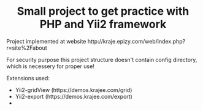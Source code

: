 <h1 align="center">Small project to get practice with PHP and Yii2 framework</h1>
<p>Project implemented at website http://kraje.epizy.com/web/index.php?r=site%2Fabout</p>

For security purpose this project structure doesn't contain config directory, which is necessery for proper use!

Extensions used:
<ul>
    <li>Yii2-gridView (https://demos.krajee.com/grid)</li>
    <li>Yii2-export (https://demos.krajee.com/export)</li>
    <li></li>
</ul>
